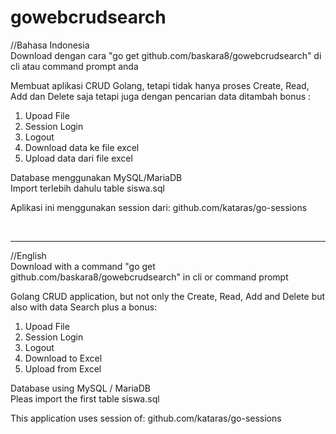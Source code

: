 # gowebcrudsearch
//Bahasa Indonesia<br>
Download dengan cara "go get github.com/baskara8/gowebcrudsearch" di cli atau command prompt anda

Membuat aplikasi CRUD Golang, tetapi tidak hanya proses Create, Read, Add dan Delete saja tetapi juga dengan pencarian data
ditambah bonus :
<ol>
<li>Upoad File</li>
<li>Session Login</li>
<li>Logout</li>
<li>Download data ke file excel</li>
<li>Upload data dari file excel</li>
</ol>

Database menggunakan MySQL/MariaDB<br>
Import terlebih dahulu table siswa.sql

Aplikasi ini menggunakan session dari:
github.com/kataras/go-sessions

<br>
<hr>

//English<br>
Download with a command "go get github.com/baskara8/gowebcrudsearch" in cli or command prompt

Golang CRUD application, but not only the Create, Read, Add and Delete but also with data Search
plus a bonus:
<ol>
<li> Upoad File </li>
<li> Session Login </li>
<li> Logout </li>
<li> Download to Excel </li>
<li> Upload from Excel </li>
</ol>

Database using MySQL / MariaDB <br>
Pleas import the first table siswa.sql

This application uses session of:
github.com/kataras/go-sessions
